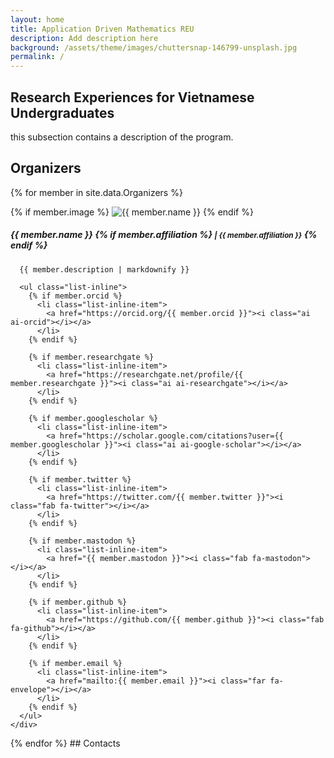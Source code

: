 ```yaml
---
layout: home
title: Application Driven Mathematics REU
description: Add description here
background: /assets/theme/images/chuttersnap-146799-unsplash.jpg
permalink: /
---
```

## Research Experiences for Vietnamese Undergraduates
this subsection contains a description of the program.

## Organizers
{% for member in site.data.Organizers %}
  <div class="d-flex team-member">
    <div class="flex-shrink-0 me-3">
      {% if member.image %}
        <img src="{{ member.image | relative_url }}" alt="{{ member.name }}">
      {% endif %}
    </div>
    <div>
      <h5 id="{{ member.name | strip | url_encode }}">
        {{ member.name }}
        {% if member.affiliation %}
          <small class="text-muted">| {{ member.affiliation }}</small>
        {% endif %}
      </h5>

      {{ member.description | markdownify }}

      <ul class="list-inline">
        {% if member.orcid %}
          <li class="list-inline-item">
            <a href="https://orcid.org/{{ member.orcid }}"><i class="ai ai-orcid"></i></a>
          </li>
        {% endif %}

        {% if member.researchgate %}
          <li class="list-inline-item">
            <a href="https://researchgate.net/profile/{{ member.researchgate }}"><i class="ai ai-researchgate"></i></a>
          </li>
        {% endif %}
        
        {% if member.googlescholar %}
          <li class="list-inline-item">
            <a href="https://scholar.google.com/citations?user={{ member.googlescholar }}"><i class="ai ai-google-scholar"></i></a>
          </li>
        {% endif %}

        {% if member.twitter %}
          <li class="list-inline-item">
            <a href="https://twitter.com/{{ member.twitter }}"><i class="fab fa-twitter"></i></a>
          </li>
        {% endif %}

        {% if member.mastodon %}
          <li class="list-inline-item">
            <a href="{{ member.mastodon }}"><i class="fab fa-mastodon"></i></a>
          </li>
        {% endif %}

        {% if member.github %}
          <li class="list-inline-item">
            <a href="https://github.com/{{ member.github }}"><i class="fab fa-github"></i></a>
          </li>
        {% endif %}

        {% if member.email %}
          <li class="list-inline-item">
            <a href="mailto:{{ member.email }}"><i class="far fa-envelope"></i></a>
          </li>
        {% endif %}
      </ul>
    </div>
  </div>
{% endfor %}
## Contacts
